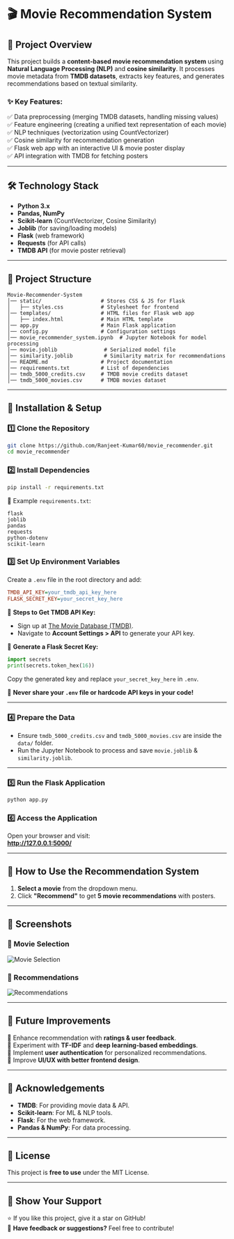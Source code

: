 # 🎬 Movie Recommendation System  

## 📌 Project Overview  
This project builds a **content-based movie recommendation system** using **Natural Language Processing (NLP)** and **cosine similarity**. It processes movie metadata from **TMDB datasets**, extracts key features, and generates recommendations based on textual similarity.  

### ✨ Key Features:  
✅ Data preprocessing (merging TMDB datasets, handling missing values)  
✅ Feature engineering (creating a unified text representation of each movie)  
✅ NLP techniques (vectorization using CountVectorizer)  
✅ Cosine similarity for recommendation generation  
✅ Flask web app with an interactive UI & movie poster display  
✅ API integration with TMDB for fetching posters  

---  

## 🛠 Technology Stack  
- **Python 3.x**  
- **Pandas, NumPy**  
- **Scikit-learn** (CountVectorizer, Cosine Similarity)  
- **Joblib** (for saving/loading models)  
- **Flask** (web framework)  
- **Requests** (for API calls)  
- **TMDB API** (for movie poster retrieval)  

---  

## 📂 Project Structure  
```
Movie-Recommender-System  
│── static/                   # Stores CSS & JS for Flask  
│   ├── styles.css            # Stylesheet for frontend  
│── templates/                # HTML files for Flask web app  
│   ├── index.html            # Main HTML template  
│── app.py                    # Main Flask application  
│── config.py                 # Configuration settings  
│── movie_recommender_system.ipynb  # Jupyter Notebook for model processing  
│── movie.joblib               # Serialized model file  
│── similarity.joblib          # Similarity matrix for recommendations  
│── README.md                 # Project documentation  
│── requirements.txt          # List of dependencies  
│── tmdb_5000_credits.csv     # TMDB movie credits dataset  
│── tmdb_5000_movies.csv      # TMDB movies dataset   
```  

---  

## 🚀 Installation & Setup  

### 1️⃣ Clone the Repository  
```bash  
git clone https://github.com/Ranjeet-Kumar60/movie_recommender.git  
cd movie_recommender  
```  

### 2️⃣ Install Dependencies  
```bash  
pip install -r requirements.txt  
```  
📌 Example `requirements.txt`:  
```
flask  
joblib  
pandas  
requests  
python-dotenv  
scikit-learn  
```  

### 3️⃣ Set Up Environment Variables  
Create a `.env` file in the root directory and add:  
```ini  
TMDB_API_KEY=your_tmdb_api_key_here  
FLASK_SECRET_KEY=your_secret_key_here  
```  
📌 **Steps to Get TMDB API Key:**  
- Sign up at [The Movie Database (TMDB)](https://www.themoviedb.org/).  
- Navigate to **Account Settings > API** to generate your API key.  

🔑 **Generate a Flask Secret Key:**  
```python  
import secrets  
print(secrets.token_hex(16))  
```  
Copy the generated key and replace `your_secret_key_here` in `.env`.  

🚨 **Never share your `.env` file or hardcode API keys in your code!**  

---  

### 4️⃣ Prepare the Data  
- Ensure `tmdb_5000_credits.csv` and `tmdb_5000_movies.csv` are inside the `data/` folder.  
- Run the Jupyter Notebook to process and save `movie.joblib` & `similarity.joblib`.  

---  

### 5️⃣ Run the Flask Application  
```bash  
python app.py  
```  

### 6️⃣ Access the Application  
Open your browser and visit:  
**http://127.0.0.1:5000/**  

---  

## 🎯 How to Use the Recommendation System  
1. **Select a movie** from the dropdown menu.  
2. Click **"Recommend"** to get **5 movie recommendations** with posters.  

---  

## 📌 Screenshots  
### 🎥 Movie Selection  
![Movie Selection](https://via.placeholder.com/600x300?text=Movie+Selection)  

### 📌 Recommendations  
![Recommendations](https://via.placeholder.com/600x300?text=Recommended+Movies)  

---  

## 🔮 Future Improvements  
🚀 Enhance recommendation with **ratings & user feedback**.  
🚀 Experiment with **TF-IDF** and **deep learning-based embeddings**.  
🚀 Implement **user authentication** for personalized recommendations.  
🚀 Improve **UI/UX with better frontend design**.  

---  

## 🙌 Acknowledgements  
- **TMDB**: For providing movie data & API.  
- **Scikit-learn**: For ML & NLP tools.  
- **Flask**: For the web framework.  
- **Pandas & NumPy**: For data processing.  

---  

## 📜 License  
This project is **free to use** under the MIT License.  

---  

## 🌟 Show Your Support  
⭐ If you like this project, give it a star on GitHub!  
💬 **Have feedback or suggestions?** Feel free to contribute!  

